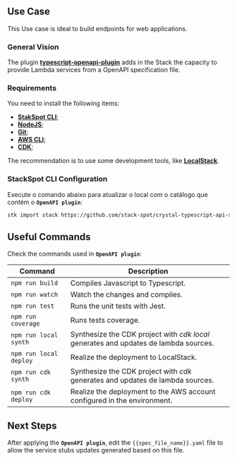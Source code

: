 ## **Use Case**
This Use case is ideal to build endpoints for web applications.

### **General Vision**
The plugin [**typescript-openapi-plugin**](https://github.com/stack-spot/app-typescript-openapi-plugin) adds in the Stack the capacity to provide Lambda services from a OpenAPI specification file. 

### **Requirements**
You need to install the following items:
- [**StakSpot CLI**](https://docs.stackspot.com/v3.0.0/os-cli/installation/);
- [**NodeJS**](https://nodejs.org/en/);
- [**Git**](https://git-scm.com/);
- [**AWS CLI**](https://docs.aws.amazon.com/cli/latest/userguide/cli-chap-getting-started.html);
- [**CDK**](https://docs.aws.amazon.com/cdk/v2/guide/getting_started.html);

The recommendation is to use some development tools, like [**LocalStack**](https://github.com/localstack/localstack). 

### **StackSpot CLI Configuration**
Execute o comando abaixo para atualizar o local com o catálogo que contém o **`OpenAPI plugin`**:
```bash
stk import stack https://github.com/stack-spot/crystal-typescript-api-stack
```

## **Useful Commands**
Check the commands used in **`OpenAPI plugin`**:  

Command | Description
--------- | ------
`npm run build` | Compiles Javascript to Typescript.
`npm run watch` | Watch the changes and compiles.
`npm run test` | Runs the unit tests with Jest.
`npm run coverage` | Runs tests coverage.
`npm run local synth` | Synthesize the CDK project with _cdk local_ generates and updates de lambda sources.
`npm run local deploy` | Realize the deployment to LocalStack.
`npm run cdk synth` | Synthesize the CDK project with _cdk_ generates and updates de lambda sources.
`npm run cdk deploy` | Realize the deployment to the AWS account configured in the environment.

## **Next Steps**
After applying the **`OpenAPI plugin`**, edit the  `{{spec_file_name}}.yaml`  file to allow the service stubs updates generated based on this file.
